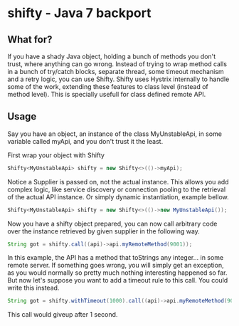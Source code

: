 # shifty - Java 7 backport

## What for?
If you have a shady Java object, holding a bunch of methods you don't trust, where anything can go wrong. Instead of trying to wrap method calls in a bunch of try/catch blocks, separate thread, some timeout mechanism and a retry logic, you can use Shifty.
Shifty uses Hystrix internally to handle some of the work, extending these features to class level (instead of method level). This is specially usefull for class defined remote API.

## Usage
Say you have an object, an instance of the class MyUnstableApi, in some variable called myApi, and you don't trust it the least.

First wrap your object with Shifty
```java
Shifty<MyUnstableApi> shifty = new Shifty<>(()->myApi);
```
Notice a Supplier is passed on, not the actual instance. This allows you add complex logic, like service discovery or connection pooling to the retrieval of the actual API instance. Or simply dynamic instantiation, example bellow.
```java
Shifty<MyUnstableApi> shifty = new Shifty<>(()->new MyUnstableApi());
```

Now you have a shifty object prepared, you can now call arbitrary code over the instance retrieved by given supplier in the following way.
```java
String got = shifty.call((api)->api.myRemoteMethod(9001));
```
In this example, the API has a method that toStrings any integer... in some remote server. If something goes wrong, you will simply get an exception, as you would normally so pretty much nothing interesting happened so far. But now let's suppose you want to add a timeout rule to this call. You could write this instead.
```java
String got = shifty.withTimeout(1000).call((api)->api.myRemoteMethod(9001));
```
This call would giveup after 1 second.

